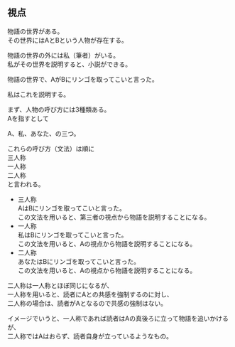 ## 視点
物語の世界がある。  
その世界にはAとBという人物が存在する。  
  
物語の世界の外には私（筆者）がいる。  
私がその世界を説明すると、小説ができる。  
  
物語の世界で、AがBにリンゴを取ってこいと言った。  
  
私はこれを説明する。  
  
まず、人物の呼び方には3種類ある。  
Aを指すとして  
  
A、私、あなた、の三つ。  
  
これらの呼び方（文法）は順に  
三人称  
一人称  
二人称  
と言われる。  
  
- 三人称  
AはBにリンゴを取ってこいと言った。  
この文法を用いると、第三者の視点から物語を説明することになる。  
- 一人称  
私はBにリンゴを取ってこいと言った。  
この文法を用いると、Aの視点から物語を説明することになる。  
- 二人称  
あなたはBにリンゴを取ってこいと言った。  
この文法を用いると、Aの視点から物語を説明することになる。  
  
二人称は一人称とほぼ同じになるが、  
一人称を用いると、読者にAとの共感を強制するのに対し、  
二人称の場合は、読者がAとなるので共感の強制はない。  
  
イメージでいうと、一人称であれば読者はAの真後ろに立って物語を追いかけるが、  
二人称ではAはおらず、読者自身が立っているようなもの。  
  

